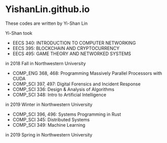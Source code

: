 # YishanLin.github.io


These codes are written by Yi-Shan Lin

Yi-Shan took 
- EECS 340: INTRODUCTION TO COMPUTER NETWORKING
- EECS 395: BLOCKCHAIN AND CRYPTOCURRENCY
- EECS 495: GAME THEORY AND NETWORKED SYSTEMS

in 2018 Fall in Northwestern University

- COMP_ENG 368, 468: Programming Massively Parallel Processors with CUDA
- COMP_SCI 397, 497: Digital Forensics and Incident Response
- COMP_SCI 336: Design & Analysis of Algorithms
- COMP_SCI 348: Intro to Artificial Intelligence

in 2019 Winter in Northwestern University

- COMP_SCI 396, 496: Systems Programming in Rust
- COMP_SCI 345: Distributed Systems
- COMP_SCI 349: Machine Learning

in 2019 Spring in Northwestern University